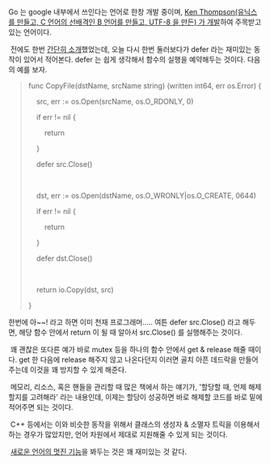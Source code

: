 Go 는 google 내부에서 쓰인다는 언어로 한창 개발 중이며, [Ken Thompson(유닉스를 만들고, C 언어의 선배격인 B 언어를 만들고, UTF-8 을 만든) 가 개발](http://en.wikipedia.org/wiki/Ken_Thompson "[http://en.wikipedia.org/wiki/Ken_Thompson]로 이동합니다.")하여 주목받고 있는 언어이다.

 전에도 한번 [간단히 소개](http://blog.wimy.com/282 "[http://blog.wimy.com/282]로 이동합니다.")했었는데, 오늘 다시 한번 둘러보다가 defer 라는 재미있는 동작이 있어서 적어본다. defer 는 쉽게 생각해서 함수의 실행을 예약해두는 것이다. 다음의 예를 보자.

> func CopyFile(dstName, srcName string) (written int64, err os.Error) {
>
>     src, err := os.Open(srcName, os.O\_RDONLY, 0)
>
>     if err != nil {
>
>         return
>
>     }
>
>     defer src.Close()
>
>  
>
>     dst, err := os.Open(dstName, os.O\_WRONLY|os.O\_CREATE, 0644)
>
>     if err != nil {
>
>         return
>
>     }
>
>     defer dst.Close()
>
>  
>
>     return io.Copy(dst, src)
>
> }

한번에 아~~! 라고 하면 이미 천재 프로그래머..... 여튼 defer src.Close() 라고 해두면, 해당 함수 안에서 return 이 될 때 알아서 src.Close() 를 실행해주는 것이다.

 꽤 괜찮은 또다른 예가 바로 mutex 등을 하나의 함수 안에서 get & release 해줄 때이다. get 한 다음에 release 해주지 않고 나온다던지 이러면 골치 아픈 데드락을 만들어주는데 이것을 꽤 방지할 수 있게 해준다.

 메모리, 리소스, 혹은 핸들을 관리할 때 많은 책에서 하는 얘기가, '할당할 때, 언제 해제할지를 고려해라' 라는 내용인데, 이제는 할당이 성공하면 바로 해제할 코드를 바로 밑에 적어주면 되는 것이다.

 C++ 등에서는 이와 비슷한 동작을 위해서 클래스의 생성자 & 소멸자 트릭을 이용해서 하는 경우가 많았지만, 언어 차원에서 제대로 지원해줄 수 있게 되는 것이다.

 [새로운 언어의 멋진 기능](http://blog.golang.org/2010/08/defer-panic-and-recover.html "[http://blog.golang.org/2010/08/defer-panic-and-recover.html]로 이동합니다.")을 봐두는 것은 꽤 재미있는 것 같다.
